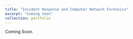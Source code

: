 ```yaml
---
title: "Incident Response and Computer Network Forensics"
excerpt: "Coming Soon"
collection: portfolio
---
```


Coming Soon.
